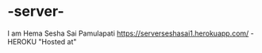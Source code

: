 # -server-
I am Hema Sesha Sai Pamulapati
https://serverseshasai1.herokuapp.com/ -HEROKU "Hosted at"
